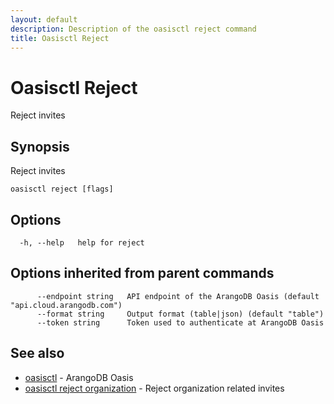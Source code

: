 ```yaml
---
layout: default
description: Description of the oasisctl reject command
title: Oasisctl Reject
---
```

# Oasisctl Reject

Reject invites

## Synopsis

Reject invites

```
oasisctl reject [flags]
```

## Options

```
  -h, --help   help for reject
```

## Options inherited from parent commands

```
      --endpoint string   API endpoint of the ArangoDB Oasis (default "api.cloud.arangodb.com")
      --format string     Output format (table|json) (default "table")
      --token string      Token used to authenticate at ArangoDB Oasis
```

## See also

* [oasisctl](oasisctl.md)	 - ArangoDB Oasis
* [oasisctl reject organization](oasisctl_reject_organization.md)	 - Reject organization related invites

